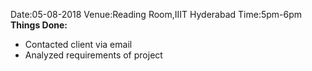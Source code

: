 Date:05-08-2018
Venue:Reading Room,IIIT Hyderabad
Time:5pm-6pm
**Things Done:**
* Contacted client via email
* Analyzed requirements of project
